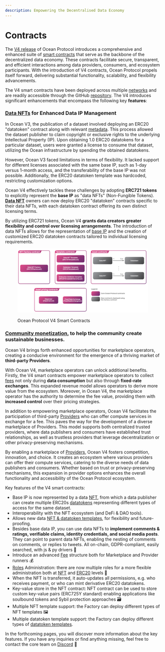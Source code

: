 ```yaml
---
description: Empowering the Decentralised Data Economy
---
```


# Contracts

The [V4 release](https://blog.oceanprotocol.com/ocean-v4-overview-1ccd4a7ce150) of Ocean Protocol introduces a comprehensive and enhanced suite of [smart contracts](https://github.com/oceanprotocol/contracts/tree/main/contracts) that serve as the backbone of the decentralized data economy. These contracts facilitate secure, transparent, and efficient interactions among data providers, consumers, and ecosystem participants. With the introduction of V4 contracts, Ocean Protocol propels itself forward, delivering substantial functionality, scalability, and flexibility advancements.

The V4 smart contracts have been deployed across multiple [networks](../../discover/networks/README.md) and are readily accessible through the GitHub [repository](https://github.com/oceanprotocol/contracts/tree/main/contracts). The V4 introduces significant enhancements that encompass the following key **features**:

### [**Data NFTs**](data-nfts.md) **for Enhanced Data IP Management**

In Ocean V3, the publication of a dataset involved deploying an ERC20 "datatoken" contract along with relevant [metadata](../metadata.md). This process allowed the dataset publisher to claim copyright or exclusive rights to the underlying Intellectual Property (IP). Upon obtaining 1.0 ERC20 datatokens for a particular dataset, users were granted a license to consume that dataset, utilizing the Ocean infrastructure by spending the obtained datatokens.

However, Ocean V3 faced limitations in terms of flexibility. It lacked support for different licenses associated with the same base IP, such as 1-day versus 1-month access, and the transferability of the base IP was not possible. Additionally, the ERC20 datatoken template was hardcoded, restricting customization options.

Ocean V4 effectively tackles these challenges by adopting **ERC721** **tokens** to explicitly represent the **base IP** as "data NFTs" (Non-Fungible Tokens). [**Data NFT**](data-nfts.md) owners can now deploy ERC20 "datatoken" contracts specific to their data NFTs, with each datatoken contract offering its own distinct licensing terms.

By utilizing ERC721 tokens, Ocean V4 **grants data creators greater flexibility and control over licensing arrangements**. The introduction of data NFTs allows for the representation of [base IP](../../discover/glossary.md) and the creation of customized ERC20 datatoken contracts tailored to individual licensing requirements.

<figure><img src="../../.gitbook/assets/contracts/v4_contracts_overview.png" alt=""><figcaption><p>Ocean Protocol V4 Smart Contracts</p></figcaption></figure>


### [**Community monetization**](../community-monetization.md), to help the community create sustainable businesses.

Ocean V4 brings forth enhanced opportunities for marketplace operators, creating a conducive environment for the emergence of a thriving market of **third-party Providers**.

With Ocean V4, marketplace operators can unlock additional benefits. Firstly, the V4 smart contracts empower marketplace operators to collect [fees](fees.md) not only during **data consumption** but also through **fixed-rate exchanges**. This expanded revenue model allows operators to derive more value from the ecosystem. Moreover, in Ocean V4, the marketplace operator has the authority to determine the fee value, providing them with **increased control** over their pricing strategies.

In addition to empowering marketplace operators, Ocean V4 facilitates the participation of third-party [Providers](../provider/README.md) who can offer compute services in exchange for a fee. This paves the way for the development of a diverse marketplace of Providers. This model supports both centralized trusted providers, where data publishers and consumers have established trust relationships, as well as trustless providers that leverage decentralization or other privacy-preserving mechanisms.

By enabling a marketplace of [Providers](../provider/README.md), Ocean V4 fosters competition, innovation, and choice. It creates an ecosystem where various providers can offer their compute services, catering to the diverse needs of data publishers and consumers. Whether based on trust or privacy-preserving mechanisms, this expansion in provider options enhances the overall functionality and accessibility of the Ocean Protocol ecosystem.

Key features of the V4 smart contracts:

* Base IP is now represented by a data [NFT](data-nfts.md), from which a data publisher can create multiple ERC20s [datatokens](datatokens.md) representing different types of access for the same dataset.
* Interoperability with the NFT ecosystem (and DeFi & DAO tools).
* Allows new data [NFT & datatoken templates](datatoken-templates.md), for flexibility and future-proofing.
* Besides base data IP, you can use data NFTs to **implement comments & ratings, verifiable claims, identity credentials, and social media posts**. They can point to parent data NFTs, enabling the nesting of comments on comments, or replies to tweets. All on-chain, GDPR-compliant, easily searched, with js & py drivers 🤯
* Introduce an advanced [Fee](fees.md) structure both for Marketplace and Provider runners 💰
* [Roles](roles.md) Administration: there are now multiple roles for a more flexible administration both at [NFT](data-nfts.md) and [ERC20](datatokens.md) levels 👥
* When the NFT is transferred, it auto-updates all permissions, e.g. who receives payment, or who can mint derivative ERC20 datatokens.
* Key-value store in the NFT contract: NFT contract can be used to store custom key-value pairs (ERC725Y standard) enabling applications like soulbound tokens and Sybil protection approaches 🗃️
* Multiple NFT template support: the Factory can deploy different types of NFT templates 🖼️
* Multiple datatoken template support: the Factory can deploy different types of [datatoken templates](datatoken-templates.md).

In the forthcoming pages, you will discover more information about the key features. If you have any inquiries or find anything missing, feel free to contact the core team on [Discord](https://discord.com/invite/TnXjkR5) 💬
